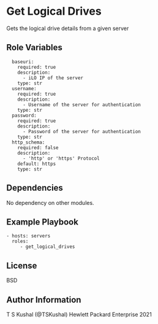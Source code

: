 Get Logical Drives
=========

Gets the logical drive details from a given server

Role Variables
--------------

```
  baseuri:
    required: true
    description:
      - iLO IP of the server
    type: str
  username:
    required: true
    description:
      - Username of the server for authentication
    type: str
  password:
    required: true
    description:
      - Password of the server for authentication
    type: str
  http_schema:
    required: false
    description:
      - 'http' or 'https' Protocol
    default: https
    type: str
```
Dependencies
------------

No dependency on other modules.

Example Playbook
----------------
```
- hosts: servers
  roles:
     - get_logical_drives
```
License
-------

BSD

Author Information
------------------

T S Kushal (@TSKushal) Hewlett Packard Enterprise 2021 
